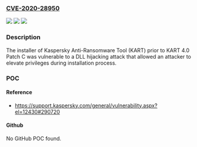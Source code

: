 ### [CVE-2020-28950](https://cve.mitre.org/cgi-bin/cvename.cgi?name=CVE-2020-28950)
![](https://img.shields.io/static/v1?label=Product&message=Kaspersky%20Anti-Ransomware%20Tool&color=blue)
![](https://img.shields.io/static/v1?label=Version&message=n%2Fa&color=blue)
![](https://img.shields.io/static/v1?label=Vulnerability&message=Local%20Privilege%20Escalation%20(LPE)&color=brighgreen)

### Description

The installer of Kaspersky Anti-Ransomware Tool (KART) prior to KART 4.0 Patch C was vulnerable to a DLL hijacking attack that allowed an attacker to elevate privileges during installation process.

### POC

#### Reference
- https://support.kaspersky.com/general/vulnerability.aspx?el=12430#290720

#### Github
No GitHub POC found.

